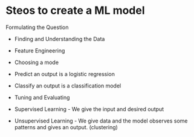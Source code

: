 
# Steos to create a ML model

  Formulating the Question
-  Finding and Understanding the Data
-  Feature Engineering
-  Choosing a mode
-  Predict an output is a logistic regression
-  Classify an output is a classification model
-  Tuning and Evaluating


- Supervised Learning  - We give the input and desired output
- Unsupervised Learning - We give data and the model observes some patterns and gives an output. (clustering)
